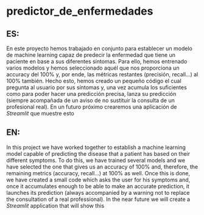 # predictor_de_enfermedades
## ES:
En este proyecto hemos trabajado en conjunto para establecer un modelo de machine learning capaz de predecir la enfermedad que tiene un paciente en base a sus diferentes síntomas. Para ello, hemos entrenado varios modelos y hemos seleccionado aquél que nos proporciona un accuracy del 100% y, por ende, las métricas restantes (precisión, recall...) al 100% también. Hecho esto, hemos creado un pequeño código el cual pregunta al usuario por sus síntomas y, una vez acumula los suficientes como para poder hacer una predicción precisa, lanza su predicción (siempre acompañada de un aviso de no sustituir la consulta de un profesional real). En un futuro próximo crearemos una aplicación de *Streamlit* que muestre esto

## EN:
In this project we have worked together to establish a machine learning model capable of predicting the disease that a patient has based on their different symptoms. To do this, we have trained several models and we have selected the one that gives us an accuracy of 100% and, therefore, the remaining metrics (accuracy, recall...) at 100% as well. Once this is done, we have created a small code which asks the user for his symptoms and, once it accumulates enough to be able to make an accurate prediction, it launches its prediction (always accompanied by a warning not to replace the consultation of a real professional). In the near future we will create a *Streamlit* application that will show this
